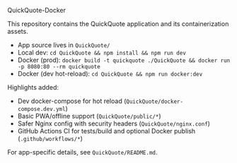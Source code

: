 QuickQuote-Docker

This repository contains the QuickQuote application and its containerization assets.

- App source lives in `QuickQuote/`
- Local dev: `cd QuickQuote && npm install && npm run dev`
- Docker (prod): `docker build -t quickquote ./QuickQuote && docker run -p 8080:80 --rm quickquote`
- Docker (dev hot-reload): `cd QuickQuote && npm run docker:dev`

Highlights added:
- Dev docker-compose for hot reload (`QuickQuote/docker-compose.dev.yml`)
- Basic PWA/offline support (`QuickQuote/public/*`)
- Safer Nginx config with security headers (`QuickQuote/nginx.conf`)
- GitHub Actions CI for tests/build and optional Docker publish (`.github/workflows/*`)

For app-specific details, see `QuickQuote/README.md`.

